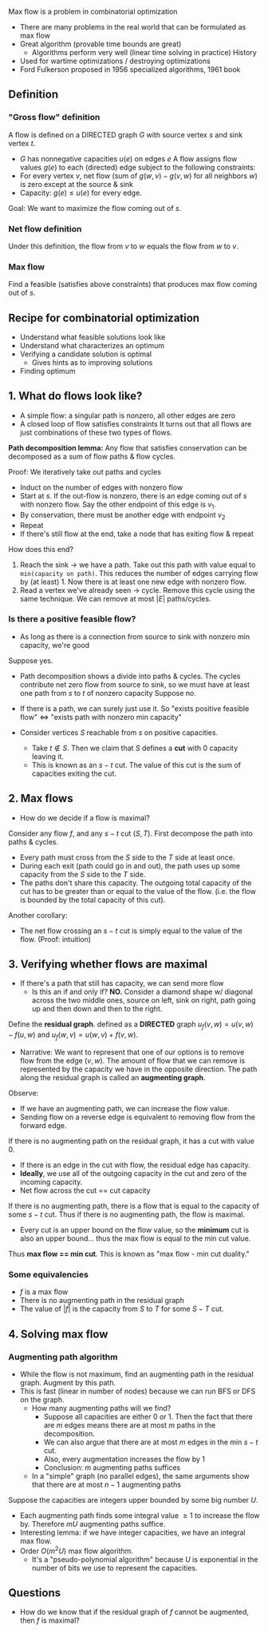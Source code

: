 Max flow is a problem in combinatorial optimization
- There are many problems in the real world that can be formulated as max flow
- Great algorithm (provable time bounds are great)
	- Algorithms perform very well (linear time solving in practice)
History
- Used for wartime optimizations / destroying optimizations
- Ford Fulkerson proposed in 1956 specialized algorithms, 1961 book
## Definition
### "Gross flow" definition
A flow is defined on a DIRECTED graph $G$ with source vertex $s$ and sink vertex $t$.
- $G$ has nonnegative capacities $u(e)$ on edges $e$
A flow assigns flow values $g(e)$ to each (directed) edge subject to the following constraints:
- For every vertex $v$, net flow (sum of $g(w, v) - g(v, w)$ for all neighbors $w$) is zero except at the source & sink
- Capacity: $g(e) \le u(e)$ for every edge.

Goal: We want to maximize the flow coming out of $s$.
### Net flow definition
Under this definition, the flow from $v$ to $w$ equals the flow from $w$ to $v$.
### Max flow
Find a feasible (satisfies above constraints) that produces max flow coming out of $s$.
## Recipe for combinatorial optimization
- Understand what feasible solutions look like
- Understand what characterizes an optimum
- Verifying a candidate solution is optimal
	- Gives hints as to improving solutions
- Finding optimum
## 1. What do flows look like?
- A simple flow: a singular path is nonzero, all other edges are zero
- A closed loop of flow satisfies constraints
It turns out that all flows are just combinations of these two types of flows.

**Path decomposition lemma:** Any flow that satisfies conservation can be decomposed as a sum of flow paths & flow cycles.

Proof: We iteratively take out paths and cycles
- Induct on the number of edges with nonzero flow
- Start at $s$. If the out-flow is nonzero, there is an edge coming out of $s$ with nonzero flow. Say the other endpoint of this edge is $v_1$.
- By conservation, there must be another edge with endpoint $v_2$
- Repeat
- If there's still flow at the end, take a node that has exiting flow & repeat

How does this end?
1. Reach the sink -> we have a path. Take out this path with value equal to `min(capacity on path)`. This reduces the number of edges carrying flow by (at least) 1. Now there is at least one new edge with nonzero flow.
2. Read a vertex we've already seen -> cycle. Remove this cycle using the same technique.
We can remove at most $|E|$ paths/cycles.
### Is there a positive feasible flow?
- As long as there is a connection from source to sink with nonzero min capacity, we're good

Suppose yes.
- Path decomposition shows a divide into paths & cycles. The cycles contribute net zero flow from source to sink, so we must have at least one path from $s$ to $t$ of nonzero capacity
Suppose no.
- If there is a path, we can surely just use it. So "exists positive feasible flow" <=> "exists path with nonzero min capacity"

- Consider vertices $S$ reachable from $s$ on positive capacities.
	- Take $t \not\in S$. Then we claim that $S$ defines a **cut** with 0 capacity leaving it.
	- This is known as an $s-t$ cut. The value of this cut is the sum of capacities exiting the cut.
## 2. Max flows
- How do we decide if a flow is maximal?

Consider any  flow $f$, and any $s-t$ cut $(S, T)$. First decompose the path into paths & cycles.
- Every path must cross from the $S$ side to the $T$ side at least once.
- During each exit (path could go in and out), the path uses up some capacity from the $S$ side to the $T$ side.
- The paths don't share this capacity.
The outgoing total capacity of the cut has to be greater than or equal to the value of the flow. (i.e. the flow is bounded by the total capacity of this cut).

Another corollary:
- The net flow crossing an $s-t$ cut is simply equal to the value of the flow. (Proof: intuition)
## 3. Verifying whether flows are maximal
- If there's a path that still has capacity, we can send more flow
	- Is this an if and only if? **NO.** Consider a diamond shape w/ diagonal across the two middle ones, source on left, sink on right, path going up and then down and then to the right.

Define the **residual graph**. defined as a **DIRECTED** graph $u_f(v, w) = u(v, w) - f(u, w)$ and $u_f(w, v) = u(w, v) + f(v, w)$.
- Narrative: We want to represent that one of our options is to remove flow from the edge $(v, w)$. The amount of flow that we can remove is represented by the capacity we have in the opposite direction.
The path along the residual graph is called an **augmenting graph**.

Observe:
- If we have an augmenting path, we can increase the flow value.
- Sending flow on a reverse edge is equivalent to removing flow from the forward edge.

If there is no augmenting path on the residual graph, it has a cut with value 0.
- If there is an edge in the cut with flow, the residual edge has capacity.
- **Ideally**, we use all of the outgoing capacity in the cut and zero of the incoming capacity.
- Net flow across the cut == cut capacity

If there is no augmenting path, there is a flow that is equal to the capacity of some $s-t$ cut. Thus if there is no augmenting path, the flow is maximal.

- Every cut is an upper bound on the flow value, so the **minimum** cut is also an upper bound... thus the max flow is equal to the min cut value.

Thus **max flow == min cut**. This is known as "max flow - min cut duality."
### Some equivalencies
- $f$ is a max flow
- There is no augmenting path in the residual graph
- The value of $|f|$ is the capacity from $S$ to $T$ for some $S-T$ cut.
## 4. Solving max flow
### Augmenting path algorithm
- While the flow is not maximum, find an augmenting path in the residual graph. Augment by this path.
- This is fast (linear in number of nodes) because we can run BFS or DFS on the graph.
	- How many augmenting paths will we find?
		- Suppose all capacities are either 0 or 1. Then the fact that there are $m$ edges means there are at most $m$ paths in the decomposition.
		- We can also argue that there are at most $m$ edges in the min $s-t$ cut.
		- Also, every augmentation increases the flow by 1
		- Conclusion: $m$ augmenting paths suffices
	- In a "simple" graph (no parallel edges), the same arguments show that there are at most $n-1$ augmenting paths

Suppose the capacities are integers upper bounded by some big number $U$.
- Each augmenting path finds some integral value $\ge 1$ to increase the flow by. Therefore $mU$ augmenting paths suffice.
- Interesting lemma: if we have integer capacities, we have an integral max flow.
- Order $O(m^2 U)$ max flow algorithm.
	- It's a "pseudo-polynomial algorithm" because $U$ is exponential in the number of bits we use to represent the capacities.

## Questions
- How do we know that if the residual graph of $f$ cannot be augmented, then $f$ is maximal?